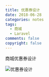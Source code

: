 ```yaml
---
title: 优惠券设计
date: 2018-06-28
categories: notes
tags:
  - 商城
  - Laravel
comments: false
copyright: false
---
```

商城优惠券设计
<!-- more -->
![优惠券设计](notes-coupon-design/coupon_design.jpg '优惠券设计')
